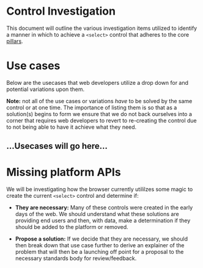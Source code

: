 # Control Investigation
This document will outline the various investigation items
utilized to identify a manner in which to achieve a `<select>`
control that adheres to the core [pillars](https://github.com/WICG/form-controls-components#-key-pillars-for-a-solid-control-that-web-developers-will-use).

# Use cases
Below are the usecases that web developers utilize a drop down
for and potential variations upon them.

**Note:** not all of the use cases or variations *have* to be solved
by the same control or at one time. The importance of listing them is
so that as a solution(s) begins to form we ensure that we do not back
ourselves into a corner that requires web developers to revert to re-creating
the control due to not being able to have it achieve what they need.

## ...Usecases will go here...

# Missing platform APIs
We will be investigating how the browser currently utililzes some magic
to create the current `<select>` control and determine if:
* **They are necessary:** Many of these controls were created in the early days of the
  web. We should understand what these solutions are providing end users and then, with
  data, make a determination if they should be added to the platform or removed.

* **Propose a solution:** If we decide that they are necessary, we should then break down that
  use case further to derive an explainer of the problem that will then be a launching off
  point for a proposal to the necessary standards body for review/feedback.